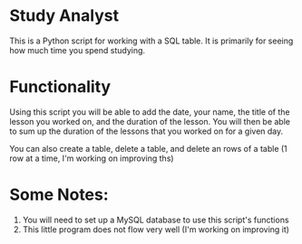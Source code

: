 # Study Analyst
This is a Python script for working with a SQL table.
It is primarily for seeing how much time you spend studying. 

# Functionality
Using this script you will be able to add the date, your name, the title of the lesson you worked on, and the duration of the lesson.
You will then be able to sum up the duration of the lessons that you worked on for a given day.

You can also create a table, delete a table, and delete an rows of a table (1 row at a time, I'm working on improving ths) 

# Some Notes:
1. You will need to set up a MySQL database to use this script's functions
2. This little program does not flow very well (I'm working on improving it)
